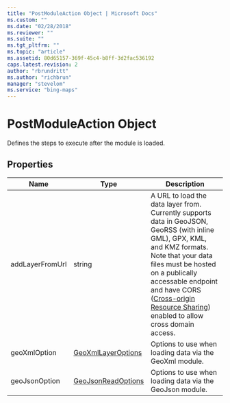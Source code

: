 ```yaml
---
title: "PostModuleAction Object | Microsoft Docs"
ms.custom: ""
ms.date: "02/28/2018"
ms.reviewer: ""
ms.suite: ""
ms.tgt_pltfrm: ""
ms.topic: "article"
ms.assetid: 80d65157-369f-45c4-b8ff-3d2fac536192
caps.latest.revision: 2
author: "rbrundritt"
ms.author: "richbrun"
manager: "stevelom"
ms.service: "bing-maps"
---
```

# PostModuleAction Object
Defines the steps to execute after the module is loaded.

Properties
----------

| Name            | Type               | Description               |
|-----------------|--------------------|---------------------------|
| addLayerFromUrl | string             | A URL to load the data layer from. Currently supports data in GeoJSON, GeoRSS (with inline GML), GPX, KML, and KMZ formats. Note that your data files must be hosted on a publically accessable endpoint and have CORS ([Cross-origin Resource Sharing](https://en.wikipedia.org/wiki/Cross-origin_resource_sharing)) enabled to allow cross domain access. |
| geoXmlOption    | [GeoXmlLayerOptions](../modules/geoxml-module/geoxmllayeroptions-object.md) | Options to use when loading data via the GeoXml module.  |
| geoJsonOption   | [GeoJsonReadOptions](../modules/geojson-module/geojsonreadoptions-object.md) | Options to use when loading data via the GeoJson module. |
